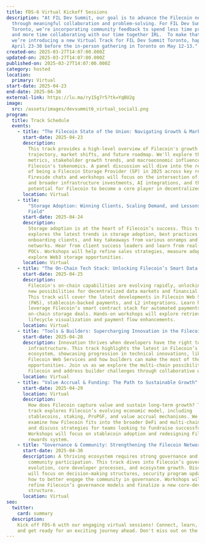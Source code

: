 ```yaml
---
title: FDS-6 Virtual Kickoff Sessions
description: "​At FIL Dev Summit, our goal is to advance the Filecoin network
  through meaningful collaboration and problem-solving. For FIL Dev Summit
  Toronto, we’re incorporating community feedback to spend less time presenting
  and more time collaborating with our time together IRL.  ​To make that happen,
  we’re introducing a new Virtual Track for FIL Dev Summit Toronto, happening on
  April 23-30 before the in-person gathering in Toronto on May 12-13."
created-on: 2025-03-27T14:07:00.000Z
updated-on: 2025-03-27T14:07:00.000Z
published-on: 2025-03-27T14:07:00.000Z
category: hosted
location:
  primary: Virtual
start-date: 2025-04-23
end-date: 2025-04-30
external-link: https://lu.ma/ry15g7r5?tk=YqBU2g
image:
  src: /assets/images/devsummit6_virtual_social1.png
program:
  title: Track Schedule
  events:
    - title: "The Filecoin State of the Union: Navigating Growth & Market Shifts"
      start-date: 2025-04-23
      description:
        This track provides a high-level overview of Filecoin's growth
        trajectory, market shifts, and future roadmap. We'll explore the latest
        metrics, stakeholder growth trends, and macroeconomic influences on
        Filecoin's tokenomics. A panel discussion will dive into the realities
        of being a Filecoin Storage Provider (SP) in 2025 across key regions.
        Fireside chats and workshops will focus on the intersection of Filecoin
        and broader infrastructure investments, AI integrations, and the
        potential for Filecoin to become a core player in decentralized AI.
      location: Virtual
    - title:
        "Storage Adoption: Winning Clients, Scaling Demand, and Lessons from the
        Field"
      start-date: 2025-04-24
      description:
        Storage adoption is at the heart of Filecoin’s success. This track
        explores the latest trends in storage adoption, best practices for
        onboarding clients, and key takeaways from various onramps and storage
        networks. Hear from client success leaders and learn from real-world
        POCs. Workshops will help refine sales strategies, measure adoption, and
        explore Web3 storage opportunities.
      location: Virtual
    - title: "The On-Chain Tech Stack: Unlocking Filecoin’s Smart Data Economy"
      start-date: 2025-04-25
      description:
        Filecoin's on-chain capabilities are evolving rapidly, unlocking
        new possibilities for decentralized data markets and financial flows.
        This track will cover the latest developments in Filecoin Web Services
        (FWS), stablecoin-backed payments, and L2 integrations. Learn how to
        leverage Filecoin’s smart contract stack for automated payments and
        on-chain storage deals. Hands-on workshops will explore retrieval
        lifecycle visualization and payment flow enhancements.
      location: Virtual
    - title: "Tools & Builders: Supercharging Innovation in the Filecoin Ecosystem"
      start-date: 2025-04-28
      description: Innovation thrives when developers have the right tools and
        infrastructure. This track highlights the latest in Filecoin’s builder
        ecosystem, showcasing progression in technical innovations, like PDP and
        Filecoin Web Services and how builders can make the most of these
        opportunities. Join us as we explore the multi-chain possibilities for
        Filecoin and address builder challenges through collaborative workshops.
      location: Virtual
    - title: "Value Accrual & Funding: The Path to Sustainable Growth"
      start-date: 2025-04-29
      location: Virtual
      description:
        How does Filecoin capture value and sustain long-term growth? This
        track explores Filecoin’s evolving economic model, including
        stablecoins, staking, ProPGF, and value accrual mechanisms. We'll
        examine how Filecoin fits into the broader DeFi and multi-chain economy,
        and discuss strategies for teams looking to fundraise successfully.
        Workshops will focus on stablecoin adoption and redesigning Filecoin’s
        rewards system.
    - title: "Governance & Community: Strengthening the Filecoin Network from Within"
      start-date: 2025-04-30
      description: A thriving ecosystem requires strong governance and active
        community participation. This track dives into Filecoin’s governance
        evolution, core developer processes, and ecosystem growth. Discussions
        will focus on decision-making structures, security program updates, and
        how to better engage the community in governance. Workshops will help
        refine Filecoin’s governance models and finalize a new core-dev
        structure.
      location: Virtual
seo:
  twitter:
    card: summary
  description:
    Kick off FDS-6 with our engaging virtual sessions! Connect, learn,
    and get ready for an exciting journey ahead. Don't miss out on the action!
---
```

